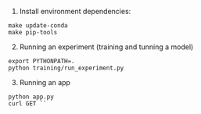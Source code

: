 1. Install environment dependencies:

```
make update-conda
make pip-tools
```

2. Running an experiment (training and tunning a model)

```
export PYTHONPATH=.
python training/run_experiment.py

```

3. Running an app

```
python app.py 
curl GET ``
```
